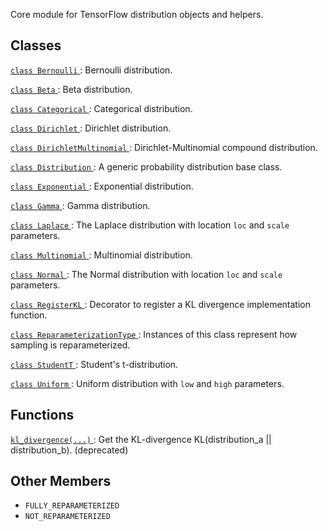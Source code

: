 Core module for TensorFlow distribution objects and helpers.

## Classes
[ `class Bernoulli` ](https://tensorflow.google.cn/api_docs/python/tf/compat/v1/distributions/Bernoulli): Bernoulli distribution.

[ `class Beta` ](https://tensorflow.google.cn/api_docs/python/tf/compat/v1/distributions/Beta): Beta distribution.

[ `class Categorical` ](https://tensorflow.google.cn/api_docs/python/tf/compat/v1/distributions/Categorical): Categorical distribution.

[ `class Dirichlet` ](https://tensorflow.google.cn/api_docs/python/tf/compat/v1/distributions/Dirichlet): Dirichlet distribution.

[ `class DirichletMultinomial` ](https://tensorflow.google.cn/api_docs/python/tf/compat/v1/distributions/DirichletMultinomial): Dirichlet-Multinomial compound distribution.

[ `class Distribution` ](https://tensorflow.google.cn/api_docs/python/tf/compat/v1/distributions/Distribution): A generic probability distribution base class.

[ `class Exponential` ](https://tensorflow.google.cn/api_docs/python/tf/compat/v1/distributions/Exponential): Exponential distribution.

[ `class Gamma` ](https://tensorflow.google.cn/api_docs/python/tf/compat/v1/distributions/Gamma): Gamma distribution.

[ `class Laplace` ](https://tensorflow.google.cn/api_docs/python/tf/compat/v1/distributions/Laplace): The Laplace distribution with location  `loc`  and  `scale`  parameters.

[ `class Multinomial` ](https://tensorflow.google.cn/api_docs/python/tf/compat/v1/distributions/Multinomial): Multinomial distribution.

[ `class Normal` ](https://tensorflow.google.cn/api_docs/python/tf/compat/v1/distributions/Normal): The Normal distribution with location  `loc`  and  `scale`  parameters.

[ `class RegisterKL` ](https://tensorflow.google.cn/api_docs/python/tf/compat/v1/distributions/RegisterKL): Decorator to register a KL divergence implementation function.

[ `class ReparameterizationType` ](https://tensorflow.google.cn/api_docs/python/tf/compat/v1/distributions/ReparameterizationType): Instances of this class represent how sampling is reparameterized.

[ `class StudentT` ](https://tensorflow.google.cn/api_docs/python/tf/compat/v1/distributions/StudentT): Student's t-distribution.

[ `class Uniform` ](https://tensorflow.google.cn/api_docs/python/tf/compat/v1/distributions/Uniform): Uniform distribution with  `low`  and  `high`  parameters.

## Functions
[ `kl_divergence(...)` ](https://tensorflow.google.cn/api_docs/python/tf/compat/v1/distributions/kl_divergence): Get the KL-divergence KL(distribution_a || distribution_b). (deprecated)

## Other Members
-  `FULLY_REPARAMETERIZED`  []()
-  `NOT_REPARAMETERIZED`  []()
